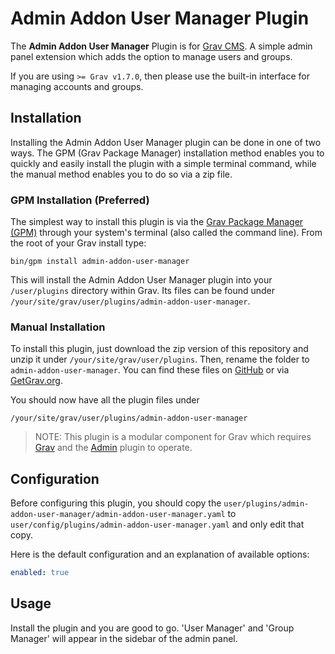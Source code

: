 # Admin Addon User Manager Plugin

The **Admin Addon User Manager** Plugin is for [Grav CMS](http://github.com/getgrav/grav). A simple admin panel extension which adds the option to manage users and groups.

If you are using `>= Grav v1.7.0`, then please use the built-in interface for managing accounts and groups.

## Installation

Installing the Admin Addon User Manager plugin can be done in one of two ways. The GPM (Grav Package Manager) installation method enables you to quickly and easily install the plugin with a simple terminal command, while the manual method enables you to do so via a zip file.

### GPM Installation (Preferred)

The simplest way to install this plugin is via the [Grav Package Manager (GPM)](http://learn.getgrav.org/advanced/grav-gpm) through your system's terminal (also called the command line).  From the root of your Grav install type:

    bin/gpm install admin-addon-user-manager

This will install the Admin Addon User Manager plugin into your `/user/plugins` directory within Grav. Its files can be found under `/your/site/grav/user/plugins/admin-addon-user-manager`.

### Manual Installation

To install this plugin, just download the zip version of this repository and unzip it under `/your/site/grav/user/plugins`. Then, rename the folder to `admin-addon-user-manager`. You can find these files on [GitHub](https://github.com/d-vid-szab-/grav-plugin-admin-addon-user-manager) or via [GetGrav.org](http://getgrav.org/downloads/plugins#extras).

You should now have all the plugin files under

    /your/site/grav/user/plugins/admin-addon-user-manager

> NOTE: This plugin is a modular component for Grav which requires [Grav](http://github.com/getgrav/grav) and the [Admin](https://github.com/getgrav/grav-plugin-admin) plugin to operate.

## Configuration

Before configuring this plugin, you should copy the `user/plugins/admin-addon-user-manager/admin-addon-user-manager.yaml` to `user/config/plugins/admin-addon-user-manager.yaml` and only edit that copy.

Here is the default configuration and an explanation of available options:

```yaml
enabled: true
```

## Usage

Install the plugin and you are good to go. 'User Manager' and 'Group Manager' will appear in the sidebar of the admin panel.
